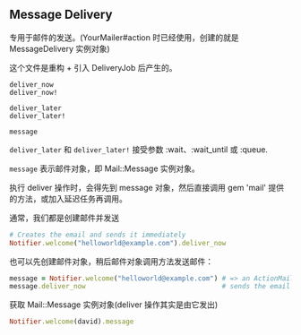 ## Message Delivery

专用于邮件的发送。(YourMailer#action 时已经使用，创建的就是 MessageDelivery 实例对象)

这个文件是重构 + 引入 DeliveryJob 后产生的。

```
deliver_now
deliver_now!

deliver_later
deliver_later!

message
```

`deliver_later` 和 `deliver_later!` 接受参数 :wait、:wait_until 或 :queue.

`message` 表示邮件对象，即 Mail::Message 实例对象。

执行 deliver 操作时，会得先到 message 对象，然后直接调用 gem 'mail' 提供的方法，或加入延迟任务再调用。

通常，我们都是创建邮件并发送

```ruby
# Creates the email and sends it immediately
Notifier.welcome("helloworld@example.com").deliver_now
```

也可以先创建邮件对象，稍后邮件对象调用方法发送邮件：

```ruby
message = Notifier.welcome("helloworld@example.com") # => an ActionMailer::MessageDeliver object
message.deliver_now                                  # sends the email
```

获取 Mail::Message 实例对象(deliver 操作其实是由它发出)

```ruby
Notifier.welcome(david).message
```
